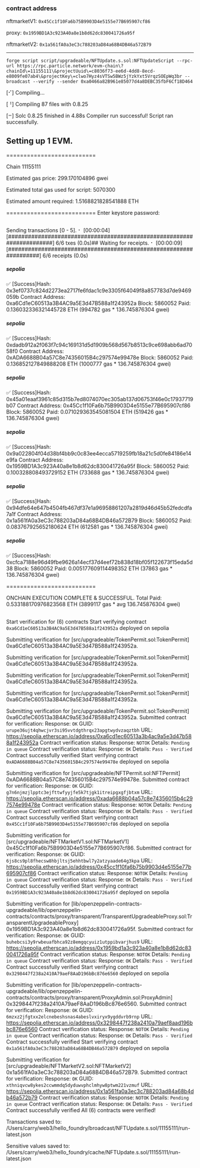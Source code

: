 ### contract address

nftmarketV1:
`0x45Cc1f10Fa6b75B9903D4e5155e77B695907cf86`

proxy:
`0x1959BD1A3c923A40a8e1b8d62dc830041726a95f`

nftmarketV2:
`0x1a561fA0a3eC3c788203aD84a68B4DB46a572B79`

---

```
forge script script/upgradeable/NFTUpdate.s.sol:NFTUpdateScript --rpc-url https://rpc.particle.network/evm-chain\?chainId\=11155111\&projectUuid\=c8036f73-ee6d-4dd8-8ecd-e8009fe07ab4\&projectKey\=clwo7Hyz4sVTSw5BWz5jYzkYxt5VrqzSOEpWq3br --broadcast --verify --sender 0xa0466a82B961e85077d4a8DEBC35fbF6Cf18D464
```

[⠊] Compiling...

[⠘] Compiling 87 files with 0.8.25

[⠒] Solc 0.8.25 finished in 4.88s
Compiler run successful!
Script ran successfully.

## Setting up 1 EVM.

==========================

Chain 11155111

Estimated gas price: 299.170104896 gwei

Estimated total gas used for script: 5070300

Estimated amount required: 1.5168821828541888 ETH

==========================
Enter keystore password:

##

Sending transactions [0 - 5].
⠂ [00:00:04] [######################################################################] 6/6 txes (0.0s)##
Waiting for receipts.
⠂ [00:00:09] [##################################################################] 6/6 receipts (0.0s)

##### sepolia

✅ [Success]Hash: 0x3ef0737c824d2273ea2717fe6fdac1c9e3305f64049f8a857783d7de9469059b
Contract Address: 0xa6Cd1eC60513a3B4AC9a5E3d47B588a1f243952a
Block: 5860052
Paid: 0.136032336321445728 ETH (994782 gas \* 136.745876304 gwei)

##### sepolia

✅ [Success]Hash: 0xdadb912a2f063f7c94c169131d5d1909b568d567b8513c9ce698abb6ad7058f0
Contract Address: 0xADA6688B04a57C8e74356015B4c297574e99478e
Block: 5860052
Paid: 0.136852127849888208 ETH (1000777 gas \* 136.745876304 gwei)

##### sepolia

✅ [Success]Hash: 0x45a01eaaf3961c85d315b7ed8074070ec305ab137d06753f46e0c17937719b07
Contract Address: 0x45Cc1f10Fa6b75B9903D4e5155e77B695907cf86
Block: 5860052
Paid: 0.071029363545081504 ETH (519426 gas \* 136.745876304 gwei)

##### sepolia

✅ [Success]Hash: 0x9a022804f04d38bf4bb9c0c83ee4ecca5719259fb18a21c5d0fe84186e14e9fa
Contract Address: 0x1959BD1A3c923A40a8e1b8d62dc830041726a95f
Block: 5860052
Paid: 0.100328808493729152 ETH (733688 gas \* 136.745876304 gwei)

##### sepolia

✅ [Success]Hash: 0x94dfe64e647b4504fb467df37e1a96958861207a2819d46d45b52fedcdfa7a1f
Contract Address: 0x1a561fA0a3eC3c788203aD84a68B4DB46a572B79
Block: 5860052
Paid: 0.083767925652180624 ETH (612581 gas \* 136.745876304 gwei)

##### sepolia

✅ [Success]Hash: 0xcfca7188e96d49fbe9626a14ecf37d4eef72b838d18bf05f122673f15eda5d38
Block: 5860052
Paid: 0.005177609114498352 ETH (37863 gas \* 136.745876304 gwei)

==========================

ONCHAIN EXECUTION COMPLETE & SUCCESSFUL.
Total Paid: 0.533188170976823568 ETH (3899117 gas \* avg 136.745876304 gwei)

##

Start verification for (6) contracts
Start verifying contract `0xa6Cd1eC60513a3B4AC9a5E3d47B588a1f243952a` deployed on sepolia

Submitting verification for [src/upgradeable/TokenPermit.sol:TokenPermit] 0xa6Cd1eC60513a3B4AC9a5E3d47B588a1f243952a.

Submitting verification for [src/upgradeable/TokenPermit.sol:TokenPermit] 0xa6Cd1eC60513a3B4AC9a5E3d47B588a1f243952a.

Submitting verification for [src/upgradeable/TokenPermit.sol:TokenPermit] 0xa6Cd1eC60513a3B4AC9a5E3d47B588a1f243952a.

Submitting verification for [src/upgradeable/TokenPermit.sol:TokenPermit] 0xa6Cd1eC60513a3B4AC9a5E3d47B588a1f243952a.

Submitting verification for [src/upgradeable/TokenPermit.sol:TokenPermit] 0xa6Cd1eC60513a3B4AC9a5E3d47B588a1f243952a.
Submitted contract for verification:
Response: `OK`
GUID: `urupe36ujt4qhwcjvr3si95vvtdgthrqx23apgtwydvzaqztbh`
URL: https://sepolia.etherscan.io/address/0xa6cd1ec60513a3b4ac9a5e3d47b588a1f243952a
Contract verification status:
Response: `NOTOK`
Details: `Pending in queue`
Contract verification status:
Response: `OK`
Details: `Pass - Verified`
Contract successfully verified
Start verifying contract `0xADA6688B04a57C8e74356015B4c297574e99478e` deployed on sepolia

Submitting verification for [src/upgradeable/NFTPermit.sol:NFTPermit] 0xADA6688B04a57C8e74356015B4c297574e99478e.
Submitted contract for verification:
Response: `OK`
GUID: `g7n6njmzjlpptc3ejfttwfyyjfe5k7tjgk1itreipgxgfjbtxm`
URL: https://sepolia.etherscan.io/address/0xada6688b04a57c8e74356015b4c297574e99478e
Contract verification status:
Response: `NOTOK`
Details: `Pending in queue`
Contract verification status:
Response: `OK`
Details: `Pass - Verified`
Contract successfully verified
Start verifying contract `0x45Cc1f10Fa6b75B9903D4e5155e77B695907cf86` deployed on sepolia

Submitting verification for [src/upgradeable/NFTMarketV1.sol:NFTMarketV1] 0x45Cc1f10Fa6b75B9903D4e5155e77B695907cf86.
Submitted contract for verification:
Response: `OK`
GUID: `6js8cs9pl8fhecsw8hbjltsj5ehhtbwl7y2atzyaade64g3kpa`
URL: https://sepolia.etherscan.io/address/0x45cc1f10fa6b75b9903d4e5155e77b695907cf86
Contract verification status:
Response: `NOTOK`
Details: `Pending in queue`
Contract verification status:
Response: `OK`
Details: `Pass - Verified`
Contract successfully verified
Start verifying contract `0x1959BD1A3c923A40a8e1b8d62dc830041726a95f` deployed on sepolia

Submitting verification for [lib/openzeppelin-contracts-upgradeable/lib/openzeppelin-contracts/contracts/proxy/transparent/TransparentUpgradeableProxy.sol:TransparentUpgradeableProxy] 0x1959BD1A3c923A40a8e1b8d62dc830041726a95f.
Submitted contract for verification:
Response: `OK`
GUID: `buhebcsi3y9rwbeuafbhca92z8emgqcyuiz1utppibvarjhus9`
URL: https://sepolia.etherscan.io/address/0x1959bd1a3c923a40a8e1b8d62dc830041726a95f
Contract verification status:
Response: `NOTOK`
Details: `Pending in queue`
Contract verification status:
Response: `OK`
Details: `Pass - Verified`
Contract successfully verified
Start verifying contract `0x3298447f238a2410A79aeF8AaD196bBc876e6560` deployed on sepolia

Submitting verification for [lib/openzeppelin-contracts-upgradeable/lib/openzeppelin-contracts/contracts/proxy/transparent/ProxyAdmin.sol:ProxyAdmin] 0x3298447f238a2410A79aeF8AaD196bBc876e6560.
Submitted contract for verification:
Response: `OK`
GUID: `6mzxz2jfgtxx2elcnebeshsnas4abeslvxiryx9ygddvrb9rnp`
URL: https://sepolia.etherscan.io/address/0x3298447f238a2410a79aef8aad196bbc876e6560
Contract verification status:
Response: `NOTOK`
Details: `Pending in queue`
Contract verification status:
Response: `OK`
Details: `Pass - Verified`
Contract successfully verified
Start verifying contract `0x1a561fA0a3eC3c788203aD84a68B4DB46a572B79` deployed on sepolia

Submitting verification for [src/upgradeable/NFTMarketV2.sol:NFTMarketV2] 0x1a561fA0a3eC3c788203aD84a68B4DB46a572B79.
Submitted contract for verification:
Response: `OK`
GUID: `xthniqvcw8ykes2ccwmmdq5dyduwvphclmhyw8ptwm221vzmuf`
URL: https://sepolia.etherscan.io/address/0x1a561fa0a3ec3c788203ad84a68b4db46a572b79
Contract verification status:
Response: `NOTOK`
Details: `Pending in queue`
Contract verification status:
Response: `OK`
Details: `Pass - Verified`
Contract successfully verified
All (6) contracts were verified!

Transactions saved to: /Users/carry/web3/hello_foundry/broadcast/NFTUpdate.s.sol/11155111/run-latest.json

Sensitive values saved to: /Users/carry/web3/hello_foundry/cache/NFTUpdate.s.sol/11155111/run-latest.json
